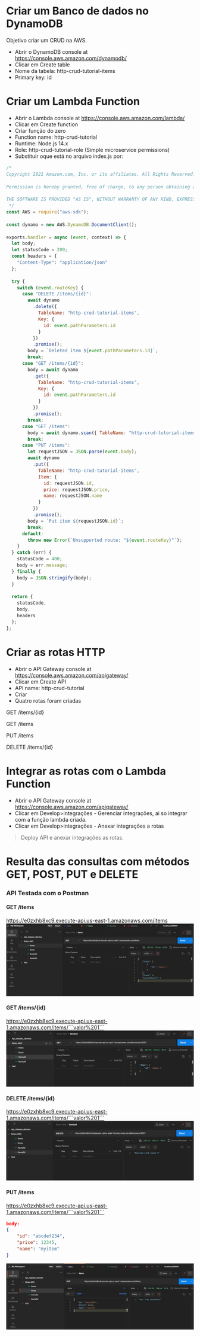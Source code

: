 # Criar um Banco de dados no DynamoDB
Objetivo criar um CRUD na AWS.

- Abrir o  DynamoDB console at https://console.aws.amazon.com/dynamodb/
- Clicar em Create table
- Nome da tabela: http-crud-tutorial-items
- Primary key: id

# Criar um Lambda Function

- Abrir o Lambda console at https://console.aws.amazon.com/lambda/
- Clicar em Create function
- Criar função do zero
- Function name: http-crud-tutorial
- Runtime: Node.js 14.x
- Role: http-crud-tutorial-role (Simple microservice permissions)
- Substituir oque está no arquivo index.js por:
```javascript
/*
Copyright 2021 Amazon.com, Inc. or its affiliates. All Rights Reserved.

Permission is hereby granted, free of charge, to any person obtaining a copy of this software and associated documentation files (the "Software"), to deal in the Software without restriction, including without limitation the rights to use, copy, modify, merge, publish, distribute, sublicense, and/or sell copies of the Software, and to permit persons to whom the Software is furnished to do so.

THE SOFTWARE IS PROVIDED "AS IS", WITHOUT WARRANTY OF ANY KIND, EXPRESS OR IMPLIED, INCLUDING BUT NOT LIMITED TO THE WARRANTIES OF MERCHANTABILITY, FITNESS FOR A PARTICULAR PURPOSE AND NONINFRINGEMENT. IN NO EVENT SHALL THE AUTHORS OR COPYRIGHT HOLDERS BE LIABLE FOR ANY CLAIM, DAMAGES OR OTHER LIABILITY, WHETHER IN AN ACTION OF CONTRACT, TORT OR OTHERWISE, ARISING FROM, OUT OF OR IN CONNECTION WITH THE SOFTWARE OR THE USE OR OTHER DEALINGS IN THE SOFTWARE.
 */
const AWS = require("aws-sdk");

const dynamo = new AWS.DynamoDB.DocumentClient();

exports.handler = async (event, context) => {
  let body;
  let statusCode = 200;
  const headers = {
    "Content-Type": "application/json"
  };

  try {
    switch (event.routeKey) {
      case "DELETE /items/{id}":
        await dynamo
          .delete({
            TableName: "http-crud-tutorial-items",
            Key: {
              id: event.pathParameters.id
            }
          })
          .promise();
        body = `Deleted item ${event.pathParameters.id}`;
        break;
      case "GET /items/{id}":
        body = await dynamo
          .get({
            TableName: "http-crud-tutorial-items",
            Key: {
              id: event.pathParameters.id
            }
          })
          .promise();
        break;
      case "GET /items":
        body = await dynamo.scan({ TableName: "http-crud-tutorial-items" }).promise();
        break;
      case "PUT /items":
        let requestJSON = JSON.parse(event.body);
        await dynamo
          .put({
            TableName: "http-crud-tutorial-items",
            Item: {
              id: requestJSON.id,
              price: requestJSON.price,
              name: requestJSON.name
            }
          })
          .promise();
        body = `Put item ${requestJSON.id}`;
        break;
      default:
        throw new Error(`Unsupported route: "${event.routeKey}"`);
    }
  } catch (err) {
    statusCode = 400;
    body = err.message;
  } finally {
    body = JSON.stringify(body);
  }

  return {
    statusCode,
    body,
    headers
  };
};
```
# Criar as rotas HTTP

- Abrir o API Gateway console at https://console.aws.amazon.com/apigateway/
- Clicar em Create API
- API name: http-crud-tutorial
- Criar
- Quatro rotas foram criadas

GET /items/{id}

GET /items

PUT /items

DELETE /items/{id}

# Integrar as rotas com o Lambda Function
- Abrir o API Gateway console at https://console.aws.amazon.com/apigateway/
- Clicar em Develop>integrações  - Gerenciar integrações, ai so integrar com a função lambda criada.
- Clicar em Develop>integrações  -  Anexar integrações a rotas
>Deploy API e anexar integrações as rotas.

# Resulta das consultas com métodos GET, POST, PUT e DELETE
### API Testada com o Postman
#### GET /items 
https://e0zxhb8xc9.execute-api.us-east-1.amazonaws.com/items
![Método Get items](get_items.jpg)
#### GET /items/{id}
https://e0zxhb8xc9.execute-api.us-east-1.amazonaws.com/items/```valor%201```
![Método get id](get_id.jpg)
#### DELETE /items/{id}
https://e0zxhb8xc9.execute-api.us-east-1.amazonaws.com/items/```valor%201```
![Método delete](delete_id.jpg)
#### PUT /items
https://e0zxhb8xc9.execute-api.us-east-1.amazonaws.com/items/```valor%201```

```json
body: 
{
    "id": "abcdef234",
    "price": 12345,
    "name": "myitem"
}
```
![Método Put](put_items.jpg)